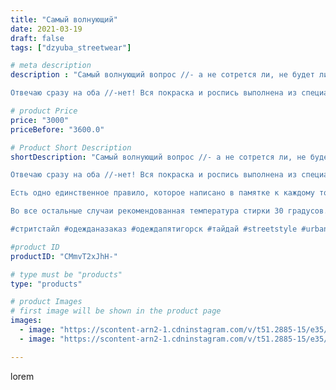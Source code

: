 ```yaml
---
title: "Самый волнующий"
date: 2021-03-19
draft: false
tags: ["dzyuba_streetwear"]

# meta description
description : "Самый волнующий вопрос //- а не сотрется ли, не будет ли линять?

Отвечаю сразу на оба //-нет! Вся покраска и роспись выполнена из специальных материалов, даже "

# product Price
price: "3000"
priceBefore: "3600.0"

# Product Short Description
shortDescription: "Самый волнующий вопрос //- а не сотрется ли, не будет ли линять?

Отвечаю сразу на оба //-нет! Вся покраска и роспись выполнена из специальных материалов, даже после многочисленных стирок цвет и рисунок сохраняет свой цвет.

Есть одно единственное правило, которое написано в памятке к каждому товару//- для перестраховки первый раз желательно стирать вещь отдельно от других. 

Во все остальные случаи рекомендованная температура стирки 30 градусов. 

#стритстайл #одежданазаказ #одеждапятигорск #тайдай #streetstyle #urban #dzyuba_streetwear #streetwear #росписьодежды #стритстайл #акрилпоткани #taidai #artwork #clothesdesign"

#product ID
productID: "CMmvT2xJhH-"

# type must be "products"
type: "products"

# product Images
# first image will be shown in the product page
images:
  - image: "https://scontent-arn2-1.cdninstagram.com/v/t51.2885-15/e35/p1080x1080/162057629_781937329112291_7100560623823926840_n.jpg?tp=1&_nc_ht=scontent-arn2-1.cdninstagram.com&_nc_cat=111&_nc_ohc=OfgMJ3o35r8AX90rBCS&ccb=7-4&oh=b2607f34481377cb569fca46d153f69f&oe=6083C8FB&_nc_sid=83d603&ig_cache_key=MjUzMjkxOTkwNzU2ODgxMjg5Ng%3D%3D.2-ccb7-4"
  - image: "https://scontent-arn2-1.cdninstagram.com/v/t51.2885-15/e35/p1080x1080/162035778_487371658931415_3445225393654481899_n.jpg?tp=1&_nc_ht=scontent-arn2-1.cdninstagram.com&_nc_cat=103&_nc_ohc=O0F8j2W3EvsAX9H_Ekj&ccb=7-4&oh=4688960d89618778605ed71bb119432e&oe=60828D71&_nc_sid=83d603&ig_cache_key=MjUzMjkxOTkwNzUwMTU1MjI0OQ%3D%3D.2-ccb7-4"

---
```

lorem
